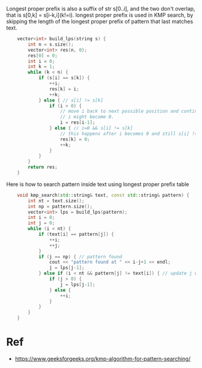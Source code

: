 Longest proper prefix is also a suffix of str s[0..i], and the two don't overlap, that is s[0,k] = s\[i-k,i\](k!=i).
longest proper prefix is used in KMP search, by skipping the length of the longest proper prefix of pattern that last matches text.

```c++
    vector<int> build_lps(string s) {
        int n = s.size();
        vector<int> res(n, 0);
        res[0] = 0;
        int i = 0;
        int k = 1;
        while (k < n) {
            if (s[i] == s[k]) {
                ++i;
                res[k] = i;
                ++k;
            } else { // s[i] != s[k]
                if (i > 0) {
                    // move i back to next possible position and continue comparison
                    // i might become 0.
                    i = res[i-1];
                } else { // i=0 && s[i] != s[k]
                    // this happens after i becomes 0 and still s[i] != s[k]
                    res[k] = 0;
                    ++k;
                }
            }
        }
        return res;
    }
```

Here is how to search pattern inside text using longest proper prefix table
```c++
    void kmp_search(std::string& text, const std::string& pattern) {
        int nt = text.size();
        int np = pattern.size();
        vector<int> lps = build_lps(pattern);
        int i = 0;
        int j = 0;
        while (i < nt) {
            if (text[i] == pattern[j]) {
                ++i;
                ++j;
            }
            if (j == np) { // pattern found
                cout << "pattern found at " << i-j+1 << endl;
                j = lps[j-1];
            } else if (i < nt && pattern[j] != text[i]) { // update j when there is a mismatch.
                if (j > 0) {
                    j = lps[j-1];
                } else {
                    ++i;
                }
            }
        }
    }
```

# Ref
* https://www.geeksforgeeks.org/kmp-algorithm-for-pattern-searching/
